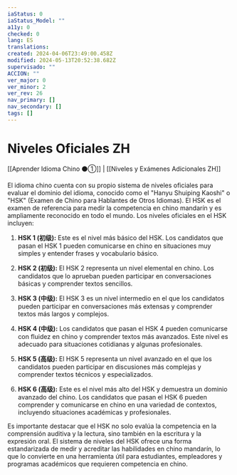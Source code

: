 ```yaml
---
iaStatus: 0
iaStatus_Model: ""
a11y: 0
checked: 0
lang: ES
translations: 
created: 2024-04-06T23:49:00.458Z
modified: 2024-05-13T20:52:38.682Z
supervisado: ""
ACCION: ""
ver_major: 0
ver_minor: 2
ver_rev: 26
nav_primary: []
nav_secondary: []
tags: []
---
```

# Niveles Oficiales ZH

[[Aprender Idioma Chino ⚫①]] | [[Niveles y Exámenes Adicionales ZH]]

El idioma chino cuenta con su propio sistema de niveles oficiales para evaluar el dominio del idioma, conocido como el "Hanyu Shuiping Kaoshi" o "HSK" (Examen de Chino para Hablantes de Otros Idiomas). El HSK es el examen de referencia para medir la competencia en chino mandarín y es ampliamente reconocido en todo el mundo. Los niveles oficiales en el HSK incluyen:

1. **HSK 1 (初级):** Este es el nivel más básico del HSK. Los candidatos que pasan el HSK 1 pueden comunicarse en chino en situaciones muy simples y entender frases y vocabulario básico.
    
2. **HSK 2 (初级):** El HSK 2 representa un nivel elemental en chino. Los candidatos que lo aprueban pueden participar en conversaciones básicas y comprender textos sencillos.
    
3. **HSK 3 (中级):** El HSK 3 es un nivel intermedio en el que los candidatos pueden participar en conversaciones más extensas y comprender textos más largos y complejos.
    
4. **HSK 4 (中级):** Los candidatos que pasan el HSK 4 pueden comunicarse con fluidez en chino y comprender textos más avanzados. Este nivel es adecuado para situaciones cotidianas y algunas profesionales.
    
5. **HSK 5 (高级):** El HSK 5 representa un nivel avanzado en el que los candidatos pueden participar en discusiones más complejas y comprender textos técnicos y especializados.
    
6. **HSK 6 (高级):** Este es el nivel más alto del HSK y demuestra un dominio avanzado del chino. Los candidatos que pasan el HSK 6 pueden comprender y comunicarse en chino en una variedad de contextos, incluyendo situaciones académicas y profesionales.
    

Es importante destacar que el HSK no solo evalúa la competencia en la comprensión auditiva y la lectura, sino también en la escritura y la expresión oral. El sistema de niveles del HSK ofrece una forma estandarizada de medir y acreditar las habilidades en chino mandarín, lo que lo convierte en una herramienta útil para estudiantes, empleadores y programas académicos que requieren competencia en chino.

